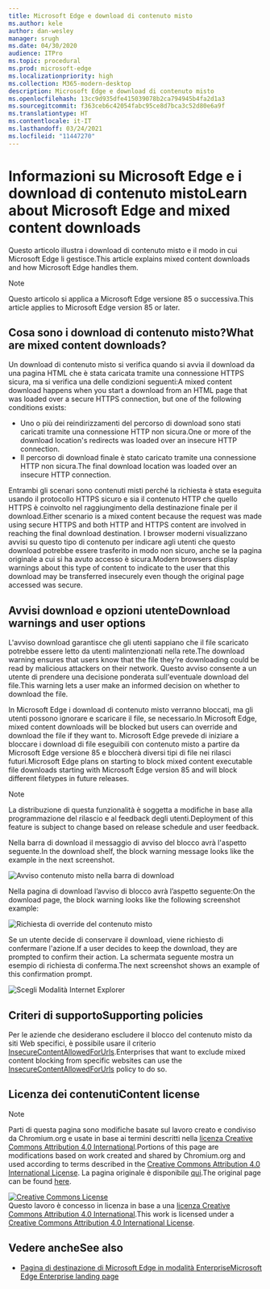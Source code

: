 ```yaml
---
title: Microsoft Edge e download di contenuto misto
ms.author: kele
author: dan-wesley
manager: srugh
ms.date: 04/30/2020
audience: ITPro
ms.topic: procedural
ms.prod: microsoft-edge
ms.localizationpriority: high
ms.collection: M365-modern-desktop
description: Microsoft Edge e download di contenuto misto
ms.openlocfilehash: 13cc9d935dfe415039078b2ca794945b4fa2d1a3
ms.sourcegitcommit: f363ceb6c42054fabc95ce8d7bca3c52d80e6a9f
ms.translationtype: HT
ms.contentlocale: it-IT
ms.lasthandoff: 03/24/2021
ms.locfileid: "11447270"
---
```

# <a name="learn-about-microsoft-edge-and-mixed-content-downloads"></a><span data-ttu-id="f117f-103">Informazioni su Microsoft Edge e i download di contenuto misto</span><span class="sxs-lookup"><span data-stu-id="f117f-103">Learn about Microsoft Edge and mixed content downloads</span></span>

<span data-ttu-id="f117f-104">Questo articolo illustra i download di contenuto misto e il modo in cui Microsoft Edge li gestisce.</span><span class="sxs-lookup"><span data-stu-id="f117f-104">This article explains mixed content downloads and how Microsoft Edge handles them.</span></span>

>[!NOTE]
><span data-ttu-id="f117f-105">Questo articolo si applica a Microsoft Edge versione 85 o successiva.</span><span class="sxs-lookup"><span data-stu-id="f117f-105">This article applies to Microsoft Edge version 85 or later.</span></span>

## <a name="what-are-mixed-content-downloads"></a><span data-ttu-id="f117f-106">Cosa sono i download di contenuto misto?</span><span class="sxs-lookup"><span data-stu-id="f117f-106">What are mixed content downloads?</span></span>

<span data-ttu-id="f117f-107">Un download di contenuto misto si verifica quando si avvia il download da una pagina HTML che è stata caricata tramite una connessione HTTPS sicura, ma si verifica una delle condizioni seguenti:</span><span class="sxs-lookup"><span data-stu-id="f117f-107">A mixed content download happens when you start a download from an HTML page that was loaded over a secure HTTPS connection, but one of the following conditions exists:</span></span>

- <span data-ttu-id="f117f-108">Uno o più dei reindirizzamenti del percorso di download sono stati caricati tramite una connessione HTTP non sicura.</span><span class="sxs-lookup"><span data-stu-id="f117f-108">One or more of the download location's redirects was loaded over an insecure HTTP connection.</span></span>
- <span data-ttu-id="f117f-109">Il percorso di download finale è stato caricato tramite una connessione HTTP non sicura.</span><span class="sxs-lookup"><span data-stu-id="f117f-109">The final download location was loaded over an insecure HTTP connection.</span></span>

<span data-ttu-id="f117f-110">Entrambi gli scenari sono contenuti misti perché la richiesta è stata eseguita usando il protocollo HTTPS sicuro e sia il contenuto HTTP che quello HTTPS è coinvolto nel raggiungimento della destinazione finale per il download.</span><span class="sxs-lookup"><span data-stu-id="f117f-110">Either scenario is a mixed content because the request was made using secure HTTPS and both HTTP and HTTPS content are involved in reaching the final download destination.</span></span> <span data-ttu-id="f117f-111">I browser moderni visualizzano avvisi su questo tipo di contenuto per indicare agli utenti che questo download potrebbe essere trasferito in modo non sicuro, anche se la pagina originale a cui si ha avuto accesso è sicura.</span><span class="sxs-lookup"><span data-stu-id="f117f-111">Modern browsers display warnings about this type of content to indicate to the user that this download may be transferred insecurely even though the original page accessed was secure.</span></span>

## <a name="download-warnings-and-user-options"></a><span data-ttu-id="f117f-112">Avvisi download e opzioni utente</span><span class="sxs-lookup"><span data-stu-id="f117f-112">Download warnings and user options</span></span>

<span data-ttu-id="f117f-113">L'avviso download garantisce che gli utenti sappiano che il file scaricato potrebbe essere letto da utenti malintenzionati nella rete.</span><span class="sxs-lookup"><span data-stu-id="f117f-113">The download warning ensures that users know that the file they're downloading could be read by malicious attackers on their network.</span></span> <span data-ttu-id="f117f-114">Questo avviso consente a un utente di prendere una decisione ponderata sull'eventuale download del file.</span><span class="sxs-lookup"><span data-stu-id="f117f-114">This warning lets a user make an informed decision on whether to download the file.</span></span>

<span data-ttu-id="f117f-115">In Microsoft Edge i download di contenuto misto verranno bloccati, ma gli utenti possono ignorare e scaricare il file, se necessario.</span><span class="sxs-lookup"><span data-stu-id="f117f-115">In Microsoft Edge, mixed content downloads will be blocked but users can override and download the file if they want to.</span></span> <span data-ttu-id="f117f-116">Microsoft Edge prevede di iniziare a bloccare i download di file eseguibili con contenuto misto a partire da Microsoft Edge versione 85 e bloccherà diversi tipi di file nei rilasci futuri.</span><span class="sxs-lookup"><span data-stu-id="f117f-116">Microsoft Edge plans on starting to block mixed content executable file downloads starting with Microsoft Edge version 85 and will block different filetypes in future releases.</span></span>

> [!NOTE]
> <span data-ttu-id="f117f-117">La distribuzione di questa funzionalità è soggetta a modifiche in base alla programmazione del rilascio e al feedback degli utenti.</span><span class="sxs-lookup"><span data-stu-id="f117f-117">Deployment of this feature is subject to change based on release schedule and user feedback.</span></span>

<!-- The schedule of the block for different filetypes is to be determined and may be impacted by usage data and user feedback. -->

<span data-ttu-id="f117f-118">Nella barra di download il messaggio di avviso del blocco avrà l'aspetto seguente.</span><span class="sxs-lookup"><span data-stu-id="f117f-118">In the download shelf, the block warning message looks like the example in the next screenshot.</span></span>

 ![Avviso contenuto misto nella barra di download](./media/edge-learnmore-mixed-content-downloads/edge-mixed-content-download-tray-warning.png)

<span data-ttu-id="f117f-120">Nella pagina di download l’avviso di blocco avrà l’aspetto seguente:</span><span class="sxs-lookup"><span data-stu-id="f117f-120">On the download page, the block warning looks like the following screenshot example:</span></span>

 ![Richiesta di override del contenuto misto](./media/edge-learnmore-mixed-content-downloads/edge-mixed-content-download-page-warning.png)

<span data-ttu-id="f117f-122">Se un utente decide di conservare il download, viene richiesto di confermare l'azione.</span><span class="sxs-lookup"><span data-stu-id="f117f-122">If a user decides to keep the download, they are prompted to confirm their action.</span></span> <span data-ttu-id="f117f-123">La schermata seguente mostra un esempio di richiesta di conferma.</span><span class="sxs-lookup"><span data-stu-id="f117f-123">The next screenshot shows an example of this confirmation prompt.</span></span>

 ![Scegli Modalità Internet Explorer](./media/edge-learnmore-mixed-content-downloads/edge-mixed-content-download-override.png)

## <a name="supporting-policies"></a><span data-ttu-id="f117f-125">Criteri di supporto</span><span class="sxs-lookup"><span data-stu-id="f117f-125">Supporting policies</span></span>

<span data-ttu-id="f117f-126">Per le aziende che desiderano escludere il blocco del contenuto misto da siti Web specifici, è possibile usare il criterio [InsecureContentAllowedForUrls](./microsoft-edge-policies.md#insecurecontentallowedforurls).</span><span class="sxs-lookup"><span data-stu-id="f117f-126">Enterprises that want to exclude mixed content blocking from specific websites can use the [InsecureContentAllowedForUrls](./microsoft-edge-policies.md#insecurecontentallowedforurls) policy to do so.</span></span>

## <a name="content-license"></a><span data-ttu-id="f117f-127">Licenza dei contenuti</span><span class="sxs-lookup"><span data-stu-id="f117f-127">Content license</span></span>

> [!NOTE]
> <span data-ttu-id="f117f-128">Parti di questa pagina sono modifiche basate sul lavoro creato e condiviso da Chromium.org e usate in base ai termini descritti nella [licenza Creative Commons Attribution 4.0 International](http://creativecommons.org/licenses/by/4.0/).</span><span class="sxs-lookup"><span data-stu-id="f117f-128">Portions of this page are modifications based on work created and shared by Chromium.org and used according to terms described in the [Creative Commons Attribution 4.0 International License](http://creativecommons.org/licenses/by/4.0/).</span></span> <span data-ttu-id="f117f-129">La pagina originale è disponibile [qui](https://developers.google.com/web/fundamentals/security/prevent-mixed-content/what-is-mixed-content).</span><span class="sxs-lookup"><span data-stu-id="f117f-129">The original page can be found [here](https://developers.google.com/web/fundamentals/security/prevent-mixed-content/what-is-mixed-content).</span></span>
  
<a rel="license" href="http://creativecommons.org/licenses/by/4.0/"><img alt="Creative Commons License" style="border-width:0" src="https://i.creativecommons.org/l/by/4.0/88x31.png" /></a><br /><span data-ttu-id="f117f-130">Questo lavoro è concesso in licenza in base a una <a rel="license" href="http://creativecommons.org/licenses/by/4.0/">licenza Creative Commons Attribution 4.0 International</a>.</span><span class="sxs-lookup"><span data-stu-id="f117f-130">This work is licensed under a <a rel="license" href="http://creativecommons.org/licenses/by/4.0/">Creative Commons Attribution 4.0 International License</a>.</span></span>

## <a name="see-also"></a><span data-ttu-id="f117f-131">Vedere anche</span><span class="sxs-lookup"><span data-stu-id="f117f-131">See also</span></span>

- [<span data-ttu-id="f117f-132">Pagina di destinazione di Microsoft Edge in modalità Enterprise</span><span class="sxs-lookup"><span data-stu-id="f117f-132">Microsoft Edge Enterprise landing page</span></span>](https://aka.ms/EdgeEnterprise)